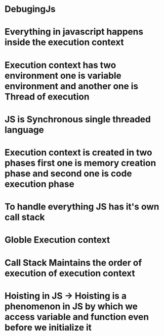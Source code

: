 # DebugingJs
# Everything in javascript happens inside the execution context
# Execution context has two environment one is variable environment and another one is Thread of execution
# JS is Synchronous single threaded language
# Execution context is created in two phases first one is memory creation phase  and second one is code execution phase

# To handle everything JS has it's own call stack

# Globle Execution context

# Call Stack Maintains the order of execution of execution context

# Hoisting in JS -> Hoisting is a phenomenon in JS by which we access variable and function even before we initialize it